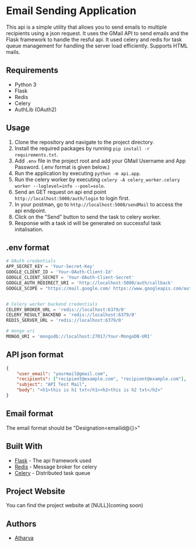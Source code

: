 # Email Sending Application

This api is a simple utility that allows you to send emails to multiple recipients using a json request. It uses the GMail API to send emails and the Flask framework to handle the resful api. It used celery and redis for task queue management for handling the server load efficiently. Supports HTML mails.

## Requirements

-   Python 3
-   Flask
-   Redis
-   Celery
-   AuthLib (OAuth2)

## Usage

1.  Clone the repository and navigate to the project directory.
2.  Install the required packages by running `pip install -r requirements.txt`.
3.  Add `.env` file in the project root and add your GMail Username and App Password. (.env format is given below.)
4.  Run the application by executing `python -m api.app`.
5.  Run the celery worker by executing `celery -A celery_worker.celery worker --loglevel=info --pool=solo`.
6.  Send an GET request on api end point `http://localhost:5000/auth/login` to login first.
7.  In your postman, go to `http://localhost:5000/sendMail` to access the api endpoint.
8.  Click on the "Send" button to send the task to celery worker.
9.  Response with a task id will be generated on successful task initalisation.

## .env format

```python
# OAuth credentials
APP_SECRET_KEY = 'Your-Secret-Key'
GOOGLE_CLIENT_ID = 'Your-OAuth-Client-Id'
GOOGLE_CLIENT_SECRET = 'Your-OAuth-Client-Secret'
GOOGLE_AUTH_REDIRECT_URI = 'http://localhost:5000/auth/callback'
GOOGLE_SCOPE = "https://mail.google.com/ https://www.googleapis.com/auth/userinfo.email https://www.googleapis.com/auth/userinfo.profile openid"


# Celery worker backend credentials
CELERY_BROKER_URL = 'redis://localhost:6379/0'
CELERY_RESULT_BACKEND = 'redis://localhost:6379/0'
REDIS_SERVER_URL = 'redis://localhost:6379/0'

# mongo uri
MONGO_URI = 'mongodb://localhost:27017/Your-MongoDB-URI'
```

## API json format

```json
{
    "user_email": "yourmail@gmail.com",
    "recipients": ["recipient@example.com", "recipient@example.com"],
    "subject": "API Test Mail",
    "body": "<h1>this is h1 txt</h1><h2>this is h2 txt</h2>"
}
```

## Email format

The email format should be "Designation<emailid@{}>"

## Built With

-   [Flask](https://flask.palletsprojects.com/en/2.1.x/) - The api framework used
-   [Redis](https://redis.io/docs/latest/) - Message broker for celery
-   [Celery](https://docs.celeryq.dev/en/stable/) - Distributed task queue


## Project Website

You can find the project website at [NULL](coming soon)


## Authors

-   [Atharva](https://github.com/me-athxrva)
